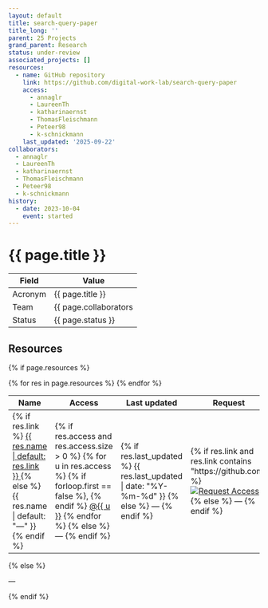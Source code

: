 ```yaml
---
layout: default
title: search-query-paper
title_long: ''
parent: 25 Projects
grand_parent: Research
status: under-review
associated_projects: []
resources:
  - name: GitHub repository
    link: https://github.com/digital-work-lab/search-query-paper
    access:
      - annaglr
      - LaureenTh
      - katharinaernst
      - ThomasFleischmann
      - Peteer98
      - k-schnickmann
    last_updated: '2025-09-22'
collaborators:
  - annaglr
  - LaureenTh
  - katharinaernst
  - ThomasFleischmann
  - Peteer98
  - k-schnickmann
history:
  - date: 2023-10-04
    event: started
---
```


# {{ page.title }}

Field               | Value
------------------- | ----------------------------------
Acronym             | {{ page.title }}
Team                | {{ page.collaborators | join: ", " }}
Status              | {{ page.status }}

## Resources
{% if page.resources %}
<table class="resources">
  <thead>
    <tr>
      <th>Name</th>
      <th>Access</th>
      <th>Last updated</th>
      <th>Request</th>
    </tr>
  </thead>
  <tbody>
    {% for res in page.resources %}
    <tr>
      <td>
        {% if res.link %}
          <a href="{{ res.link }}" target="_blank" rel="noopener">
            {{ res.name | default: res.link }}
          </a>
        {% else %}
          {{ res.name | default: "—" }}
        {% endif %}
      </td>
      <td>
        {% if res.access and res.access.size > 0 %}
          {% for u in res.access %}
            {% if forloop.first == false %}, {% endif %}
            <a href="https://github.com/{{ u }}" target="_blank" rel="noopener">@{{ u }}</a>
          {% endfor %}
        {% else %}
          —
        {% endif %}
      </td>
      <td>
        {% if res.last_updated %}
          {{ res.last_updated | date: "%Y-%m-%d" }}
        {% else %}
          —
        {% endif %}
      </td>
      <td>
        {% if res.link and res.link contains "https://github.com" %}
          <a href="https://github.com/digital-work-lab/handbook/issues/new?assignees=geritwagner&labels=access+request&template=request-repo-access.md&title=%5BAccess+Request%5D+Request+for+access+to+repository"
             target="_blank" rel="noopener">
            <img src="https://img.shields.io/badge/Request-Access-blue" alt="Request Access">
          </a>
        {% else %}
          —
        {% endif %}
      </td>
    </tr>
    {% endfor %}
  </tbody>
</table>
{% else %}
<p>—</p>
{% endif %}
